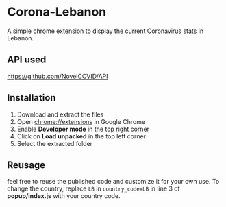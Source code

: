 # Corona-Lebanon
A simple chrome extension to display the current Coronavirus stats in Lebanon.

## API used
https://github.com/NovelCOVID/API

## Installation
1. Download and extract the files
2. Open <ins>chrome://extensions</ins> in Google Chrome
3. Enable **Developer mode** in the top right corner
4. Click on **Load unpacked** in the top left corner
5. Select the extracted folder

## Reusage
feel free to reuse the published code and customize it for your own use.
To change the country, replace `LB` in `country_code=LB` in line 3 of **popup/index.js** with your country code.
